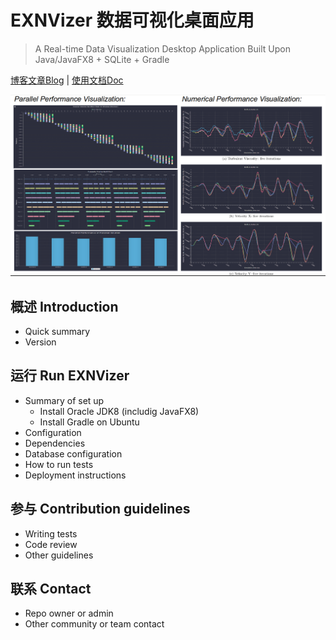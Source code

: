 # EXNVizer 数据可视化桌面应用
> A Real-time Data Visualization Desktop Application Built Upon Java/JavaFX8 + SQLite + Gradle

<a href="http://mwang27.github.io" target="_blank">博客文章Blog</a> | <a href="http://mwang27.github.io" target="_blank">使用文档Doc</a> 

![exnvizer_result.png](https://github.com/mwang27/EXNVizer/blob/master/images/exnvizer_result.png)

## 概述 Introduction

* Quick summary
* Version

## 运行 Run EXNVizer

* Summary of set up  
  * Install Oracle JDK8 (includig JavaFX8)
  * Install Gradle on Ubuntu
* Configuration
* Dependencies
* Database configuration
* How to run tests
* Deployment instructions

## 参与 Contribution guidelines

* Writing tests
* Code review
* Other guidelines

## 联系 Contact
* Repo owner or admin
* Other community or team contact


